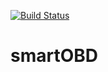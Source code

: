 [![Build Status](https://www.travis-ci.com/codetrav/3308project.svg?branch=master)](https://www.travis-ci.com/codetrav/3308project)
# smartOBD
